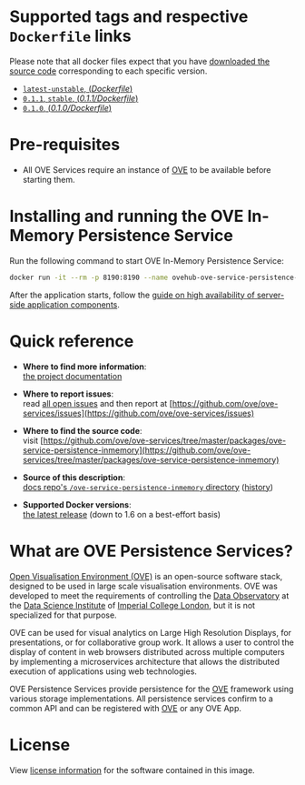 # Supported tags and respective `Dockerfile` links

Please note that all docker files expect that you have [downloaded the source code](https://ove.readthedocs.io/en/stable/docs/INSTALLATION.html#downloading-source-code) corresponding to each specific version.

- [`latest-unstable`, (*Dockerfile*)](https://github.com/ove/ove-services/blob/master/packages/ove-service-persistence-inmemory/Dockerfile)
- [`0.1.1`, `stable`, (*0.1.1/Dockerfile*)](https://github.com/ove/ove-services/blob/v0.1.1/packages/ove-service-persistence-inmemory/Dockerfile)
- [`0.1.0`, (*0.1.0/Dockerfile*)](https://github.com/ove/ove-services/blob/v0.1.0/packages/ove-service-persistence-inmemory/Dockerfile)

# Pre-requisites

- All OVE Services require an instance of [OVE](../ovehub/ove) to be available before starting them.

# Installing and running the OVE In-Memory Persistence Service

Run the following command to start OVE In-Memory Persistence Service:

```sh
docker run -it --rm -p 8190:8190 --name ovehub-ove-service-persistence-inmemory ovehub/ove-service-persistence-inmemory:stable
```

After the application starts, follow the [guide on high availability of server-side application components](https://ove.readthedocs.io/en/stable/docs/BASIC_CONCEPTS.html#high-availability-of-server-side-application-components).

# Quick reference

- **Where to find more information**:<br/>
  [the project documentation](https://ove.readthedocs.io/en/stable/)

- **Where to report issues**:<br/>
  read [all open issues](https://data-science.doc.ic.ac.uk/ove/) and then report at [https://github.com/ove/ove-services/issues](https://github.com/ove/ove-services/issues)

- **Where to find the source code**:<br/>
  visit [https://github.com/ove/ove-services/tree/master/packages/ove-service-persistence-inmemory](https://github.com/ove/ove-services/tree/master/packages/ove-service-persistence-inmemory)

- **Source of this description**:<br/>
  [docs repo's `/ove-service-persistence-inmemory` directory](https://github.com/ove/ove-docs/tree/master/dockerhub/ovehub/ove-service-persistence-inmemory) ([history](https://github.com/ove/ove-docs/commits/master/dockerhub/ovehub/ove-service-persistence-inmemory))

- **Supported Docker versions**:<br/>
  [the latest release](https://github.com/docker/docker-ce/releases/latest) (down to 1.6 on a best-effort basis)

# What are OVE Persistence Services?

[Open Visualisation Environment (OVE)](https://github.com/ove/ove) is an open-source software stack, designed to be used in large scale visualisation environments. OVE was developed to meet the requirements of controlling the [Data Observatory](https://www.imperial.ac.uk/data-science/data-observatory/) at the [Data Science Institute](https://www.imperial.ac.uk/data-science/) of [Imperial College London](https://www.imperial.ac.uk), but it is not specialized for that purpose.

OVE can be used for visual analytics on Large High Resolution Displays, for presentations, or for collaborative group work. It allows a user to control the display of content in web browsers distributed across multiple computers by implementing a microservices architecture that allows the distributed execution of applications using web technologies.

OVE Persistence Services provide persistence for the [OVE](https://github.com/ove/ove) framework using various storage implementations. All persistence services confirm to a common API and can be registered with [OVE](https://github.com/ove/ove) or any OVE App.

# License

View [license information](https://github.com/ove/ove-services/blob/master/LICENSE) for the software contained in this image.
